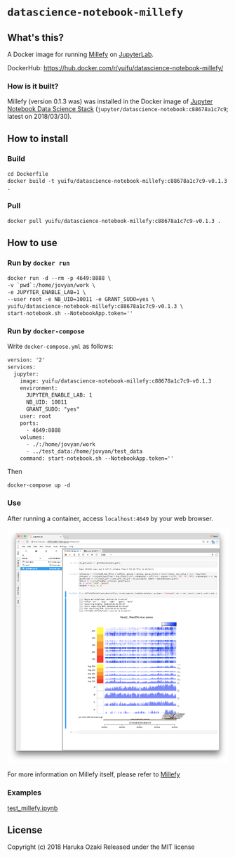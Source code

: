# `datascience-notebook-millefy`
## What's this?
A Docker image for running [Millefy](https://github.com/yuifu/millefy) on [JupyterLab](https://github.com/jupyterlab/jupyterlab).

DockerHub: https://hub.docker.com/r/yuifu/datascience-notebook-millefy/



### How is it built?

Millefy (version 0.1.3 was) was installed in the Docker image of [Jupyter Notebook Data Science Stack](https://github.com/jupyter/docker-stacks/tree/master/datascience-notebook) (`jupyter/datascience-notebook:c88678a1c7c9`; latest on 2018/03/30).


## How to install

### Build

```
cd Dockerfile
docker build -t yuifu/datascience-notebook-millefy:c88678a1c7c9-v0.1.3 .
```

### Pull

```
docker pull yuifu/datascience-notebook-millefy:c88678a1c7c9-v0.1.3 .
```

## How to use

### Run by `docker run`

```
docker run -d --rm -p 4649:8888 \
-v `pwd`:/home/jovyan/work \
-e JUPYTER_ENABLE_LAB=1 \
--user root -e NB_UID=10011 -e GRANT_SUDO=yes \
yuifu/datascience-notebook-millefy:c88678a1c7c9-v0.1.3 \
start-notebook.sh --NotebookApp.token=''
```

### Run by `docker-compose`

Write `docker-compose.yml` as follows:

```
version: '2'
services:
  jupyter:
    image: yuifu/datascience-notebook-millefy:c88678a1c7c9-v0.1.3
    environment:
      JUPYTER_ENABLE_LAB: 1
      NB_UID: 10011
      GRANT_SUDO: "yes"
    user: root
    ports:
      - 4649:8888
    volumes:
      - ./:/home/jovyan/work
      - ../test_data:/home/jovyan/test_data
    command: start-notebook.sh --NotebookApp.token=''
```

Then

```
docker-compose up -d
```


### Use

After running a container, access `localhost:4649` by your web browser.

![](assets/README-42158.png)

For more information on Millefy itself, please refer to [Millefy](https://github.com/yuifu/millefy)


### Examples
[test_millefy.ipynb](https://github.com/yuifu/datascience-notebook-millefy/examples/test_millefy.ipynb)


## License

Copyright (c) 2018 Haruka Ozaki Released under the MIT license
